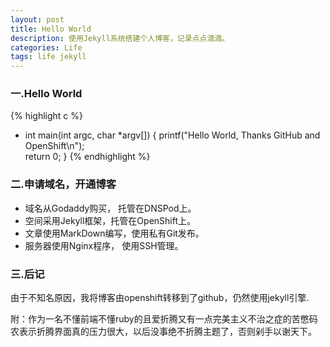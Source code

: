 ```yaml
---
layout: post
title: Hello World
description: 使用Jekyll系统搭建个人博客，记录点点滴滴。
categories: Life
tags: life jekyll
---
```


### 一.Hello World

{% highlight c %}
- int main(int argc, char *argv[])
{
    printf("Hello World, Thanks GitHub and OpenShift\n");   
    return 0;
}
{% endhighlight %}

### 二.申请域名，开通博客
+ 域名从Godaddy购买， 托管在DNSPod上。
+ 空间采用Jekyll框架，托管在OpenShift上。
+ 文章使用MarkDown编写，使用私有Git发布。
+ 服务器使用Nginx程序， 使用SSH管理。

### 三.后记

由于不知名原因，我将博客由openshift转移到了github，仍然使用jekyll引擎.

附：作为一名不懂前端不懂ruby的且爱折腾又有一点完美主义不治之症的苦憋码农表示折腾界面真的压力很大，以后没事绝不折腾主题了，否则剁手以谢天下。


